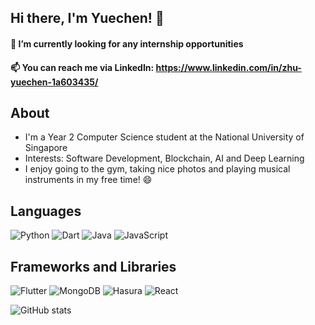 ## Hi there, I'm Yuechen! 👋
#### 🔭 I’m currently looking for any internship opportunities
#### 📫 You can reach me via LinkedIn: https://www.linkedin.com/in/zhu-yuechen-1a603435/

## About
- I'm a Year 2 Computer Science student at the National University of Singapore
- Interests: Software Development, Blockchain, AI and Deep Learning
- I enjoy going to the gym, taking nice photos and playing musical instruments in my free time! 😄

## Languages
![Python](https://img.shields.io/badge/python-3670A0?style=for-the-badge&logo=python&logoColor=ffdd54)
![Dart](https://img.shields.io/badge/dart-%230175C2.svg?style=for-the-badge&logo=dart&logoColor=white)
![Java](https://img.shields.io/badge/java-%23ED8B00.svg?style=for-the-badge&logo=java&logoColor=white)
![JavaScript](https://img.shields.io/badge/javascript-%23323330.svg?style=for-the-badge&logo=javascript&logoColor=%23F7DF1E)

## Frameworks and Libraries
![Flutter](https://img.shields.io/badge/Flutter-%2302569B.svg?style=for-the-badge&logo=Flutter&logoColor=white)
![MongoDB](https://img.shields.io/badge/MongoDB-%23092E20.svg?style=for-the-badge&logo=MongoDB&logoColor=green)
![Hasura](https://img.shields.io/badge/Hasura-%2300ADD8.svg?style=for-the-badge&logo=Hasura&logoColor=blue)
![React](https://img.shields.io/badge/react-%2320232a.svg?style=for-the-badge&logo=react&logoColor=%2361DAFB)

![GitHub stats](https://github-readme-stats.vercel.app/api?username=yuechen2001&count_private=true&theme=algolia)
<!---[![Top Langs](https://github-readme-stats.vercel.app/api/top-langs/?username=yuechen2001&layout=compact)](https://github.com/anuraghazra/github-readme-stats)-->


<!--
**yuechen2001/yuechen2001** is a ✨ _special_ ✨ repository because its `README.md` (this file) appears on your GitHub profile.

Here are some ideas to get you started:

- 🔭 I’m currently working on ...
- 🌱 I’m currently learning ...
- 👯 I’m looking to collaborate on ...
- 🤔 I’m looking for help with ...
- 💬 Ask me about ...
- 📫 How to reach me: ...
- 😄 Pronouns: ...
- ⚡ Fun fact: ...
-->
